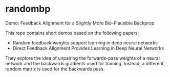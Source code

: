 # randombp
Demo: Feedback Alignment for a Slightly More Bio-Plausible Backprop

This repo contains short demos based on the following papers:

* Random feedback weights support learning in deep neural networks
* Direct Feedback Alignment Provides Learning in Deep Neural Networks

They explore the idea of unpairing the forwards-pass weights of a neural network
and the backwards gradients used for training. Instead, a different,
random matrix is used for the backwards pass.
